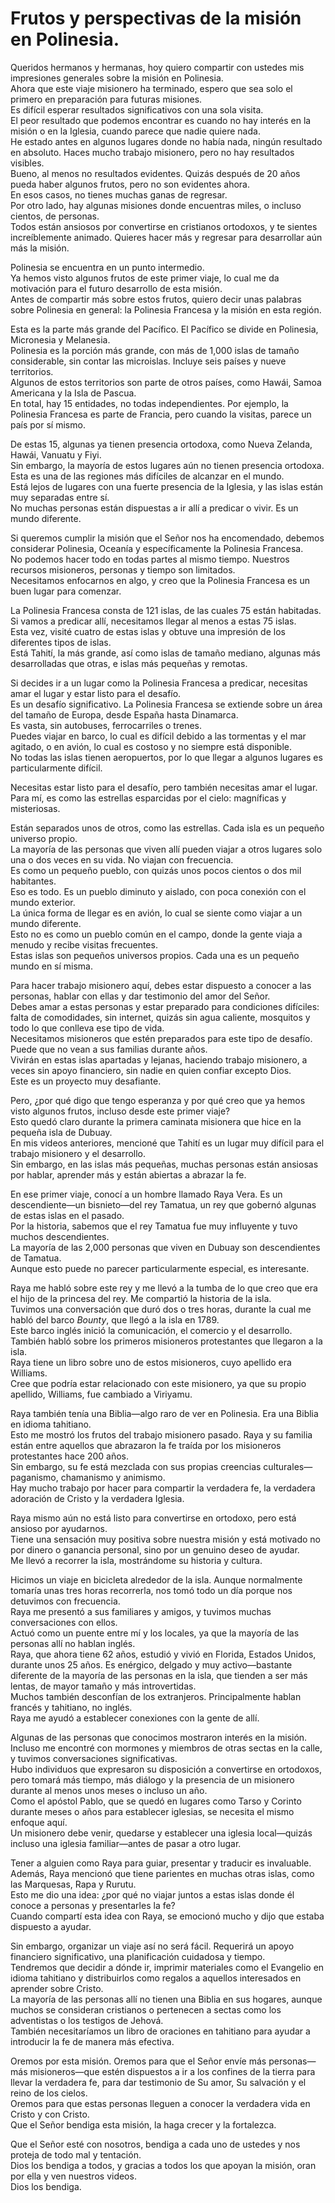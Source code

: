# Frutos y perspectivas de la misión en Polinesia.  

Queridos hermanos y hermanas, hoy quiero compartir con ustedes mis impresiones generales sobre la misión en Polinesia.  
Ahora que este viaje misionero ha terminado, espero que sea solo el primero en preparación para futuras misiones.  
Es difícil esperar resultados significativos con una sola visita.  
El peor resultado que podemos encontrar es cuando no hay interés en la misión o en la Iglesia, cuando parece que nadie quiere nada.  
He estado antes en algunos lugares donde no había nada, ningún resultado en absoluto. Haces mucho trabajo misionero, pero no hay resultados visibles.  
Bueno, al menos no resultados evidentes. Quizás después de 20 años pueda haber algunos frutos, pero no son evidentes ahora.  
En esos casos, no tienes muchas ganas de regresar.  
Por otro lado, hay algunas misiones donde encuentras miles, o incluso cientos, de personas.  
Todos están ansiosos por convertirse en cristianos ortodoxos, y te sientes increíblemente animado. Quieres hacer más y regresar para desarrollar aún más la misión.  

Polinesia se encuentra en un punto intermedio.  
Ya hemos visto algunos frutos de este primer viaje, lo cual me da motivación para el futuro desarrollo de esta misión.  
Antes de compartir más sobre estos frutos, quiero decir unas palabras sobre Polinesia en general: la Polinesia Francesa y la misión en esta región.  

Esta es la parte más grande del Pacífico. El Pacífico se divide en Polinesia, Micronesia y Melanesia.  
Polinesia es la porción más grande, con más de 1,000 islas de tamaño considerable, sin contar las microislas. Incluye seis países y nueve territorios.  
Algunos de estos territorios son parte de otros países, como Hawái, Samoa Americana y la Isla de Pascua.  
En total, hay 15 entidades, no todas independientes. Por ejemplo, la Polinesia Francesa es parte de Francia, pero cuando la visitas, parece un país por sí mismo.  

De estas 15, algunas ya tienen presencia ortodoxa, como Nueva Zelanda, Hawái, Vanuatu y Fiyi.  
Sin embargo, la mayoría de estos lugares aún no tienen presencia ortodoxa. Esta es una de las regiones más difíciles de alcanzar en el mundo.  
Está lejos de lugares con una fuerte presencia de la Iglesia, y las islas están muy separadas entre sí.  
No muchas personas están dispuestas a ir allí a predicar o vivir. Es un mundo diferente.  

Si queremos cumplir la misión que el Señor nos ha encomendado, debemos considerar Polinesia, Oceanía y específicamente la Polinesia Francesa.  
No podemos hacer todo en todas partes al mismo tiempo. Nuestros recursos misioneros, personas y tiempo son limitados.  
Necesitamos enfocarnos en algo, y creo que la Polinesia Francesa es un buen lugar para comenzar.  

La Polinesia Francesa consta de 121 islas, de las cuales 75 están habitadas.  
Si vamos a predicar allí, necesitamos llegar al menos a estas 75 islas.  
Esta vez, visité cuatro de estas islas y obtuve una impresión de los diferentes tipos de islas.  
Está Tahití, la más grande, así como islas de tamaño mediano, algunas más desarrolladas que otras, e islas más pequeñas y remotas.  

Si decides ir a un lugar como la Polinesia Francesa a predicar, necesitas amar el lugar y estar listo para el desafío.  
Es un desafío significativo. La Polinesia Francesa se extiende sobre un área del tamaño de Europa, desde España hasta Dinamarca.  
Es vasta, sin autobuses, ferrocarriles o trenes.  
Puedes viajar en barco, lo cual es difícil debido a las tormentas y el mar agitado, o en avión, lo cual es costoso y no siempre está disponible.  
No todas las islas tienen aeropuertos, por lo que llegar a algunos lugares es particularmente difícil.  

Necesitas estar listo para el desafío, pero también necesitas amar el lugar.  
Para mí, es como las estrellas esparcidas por el cielo: magníficas y misteriosas.

Están separados unos de otros, como las estrellas. Cada isla es un pequeño universo propio.  
La mayoría de las personas que viven allí pueden viajar a otros lugares solo una o dos veces en su vida. No viajan con frecuencia.  
Es como un pequeño pueblo, con quizás unos pocos cientos o dos mil habitantes.  
Eso es todo. Es un pueblo diminuto y aislado, con poca conexión con el mundo exterior.  
La única forma de llegar es en avión, lo cual se siente como viajar a un mundo diferente.  
Esto no es como un pueblo común en el campo, donde la gente viaja a menudo y recibe visitas frecuentes.  
Estas islas son pequeños universos propios. Cada una es un pequeño mundo en sí misma.  

Para hacer trabajo misionero aquí, debes estar dispuesto a conocer a las personas, hablar con ellas y dar testimonio del amor del Señor.  
Debes amar a estas personas y estar preparado para condiciones difíciles: falta de comodidades, sin internet, quizás sin agua caliente, mosquitos y todo lo que conlleva ese tipo de vida.  
Necesitamos misioneros que estén preparados para este tipo de desafío. Puede que no vean a sus familias durante años.  
Vivirán en estas islas apartadas y lejanas, haciendo trabajo misionero, a veces sin apoyo financiero, sin nadie en quien confiar excepto Dios.  
Este es un proyecto muy desafiante.  

Pero, ¿por qué digo que tengo esperanza y por qué creo que ya hemos visto algunos frutos, incluso desde este primer viaje?  
Esto quedó claro durante la primera caminata misionera que hice en la pequeña isla de Dubuay.  
En mis videos anteriores, mencioné que Tahití es un lugar muy difícil para el trabajo misionero y el desarrollo.  
Sin embargo, en las islas más pequeñas, muchas personas están ansiosas por hablar, aprender más y están abiertas a abrazar la fe.  

En ese primer viaje, conocí a un hombre llamado Raya Vera. Es un descendiente—un bisnieto—del rey Tamatua, un rey que gobernó algunas de estas islas en el pasado.  
Por la historia, sabemos que el rey Tamatua fue muy influyente y tuvo muchos descendientes.  
La mayoría de las 2,000 personas que viven en Dubuay son descendientes de Tamatua.  
Aunque esto puede no parecer particularmente especial, es interesante.  

Raya me habló sobre este rey y me llevó a la tumba de lo que creo que era el hijo de la princesa del rey. Me compartió la historia de la isla.  
Tuvimos una conversación que duró dos o tres horas, durante la cual me habló del barco *Bounty*, que llegó a la isla en 1789.  
Este barco inglés inició la comunicación, el comercio y el desarrollo. También habló sobre los primeros misioneros protestantes que llegaron a la isla.  
Raya tiene un libro sobre uno de estos misioneros, cuyo apellido era Williams.  
Cree que podría estar relacionado con este misionero, ya que su propio apellido, Williams, fue cambiado a Viriyamu.  

Raya también tenía una Biblia—algo raro de ver en Polinesia. Era una Biblia en idioma tahitiano.  
Esto me mostró los frutos del trabajo misionero pasado. Raya y su familia están entre aquellos que abrazaron la fe traída por los misioneros protestantes hace 200 años.  
Sin embargo, su fe está mezclada con sus propias creencias culturales—paganismo, chamanismo y animismo.  
Hay mucho trabajo por hacer para compartir la verdadera fe, la verdadera adoración de Cristo y la verdadera Iglesia.  

Raya mismo aún no está listo para convertirse en ortodoxo, pero está ansioso por ayudarnos.  
Tiene una sensación muy positiva sobre nuestra misión y está motivado no por dinero o ganancia personal, sino por un genuino deseo de ayudar.  
Me llevó a recorrer la isla, mostrándome su historia y cultura.  

Hicimos un viaje en bicicleta alrededor de la isla. Aunque normalmente tomaría unas tres horas recorrerla, nos tomó todo un día porque nos detuvimos con frecuencia.  
Raya me presentó a sus familiares y amigos, y tuvimos muchas conversaciones con ellos.  
Actuó como un puente entre mí y los locales, ya que la mayoría de las personas allí no hablan inglés.  
Raya, que ahora tiene 62 años, estudió y vivió en Florida, Estados Unidos, durante unos 25 años. Es enérgico, delgado y muy activo—bastante diferente de la mayoría de las personas en la isla, que tienden a ser más lentas, de mayor tamaño y más introvertidas.  
Muchos también desconfían de los extranjeros. Principalmente hablan francés y tahitiano, no inglés.  
Raya me ayudó a establecer conexiones con la gente de allí.  

Algunas de las personas que conocimos mostraron interés en la misión. Incluso me encontré con mormones y miembros de otras sectas en la calle, y tuvimos conversaciones significativas.  
Hubo individuos que expresaron su disposición a convertirse en ortodoxos, pero tomará más tiempo, más diálogo y la presencia de un misionero durante al menos unos meses o incluso un año.  
Como el apóstol Pablo, que se quedó en lugares como Tarso y Corinto durante meses o años para establecer iglesias, se necesita el mismo enfoque aquí.  
Un misionero debe venir, quedarse y establecer una iglesia local—quizás incluso una iglesia familiar—antes de pasar a otro lugar.  

Tener a alguien como Raya para guiar, presentar y traducir es invaluable.  
Además, Raya mencionó que tiene parientes en muchas otras islas, como las Marquesas, Rapa y Rurutu.  
Esto me dio una idea: ¿por qué no viajar juntos a estas islas donde él conoce a personas y presentarles la fe?  
Cuando compartí esta idea con Raya, se emocionó mucho y dijo que estaba dispuesto a ayudar.  

Sin embargo, organizar un viaje así no será fácil. Requerirá un apoyo financiero significativo, una planificación cuidadosa y tiempo.  
Tendremos que decidir a dónde ir, imprimir materiales como el Evangelio en idioma tahitiano y distribuirlos como regalos a aquellos interesados en aprender sobre Cristo.  
La mayoría de las personas allí no tienen una Biblia en sus hogares, aunque muchos se consideran cristianos o pertenecen a sectas como los adventistas o los testigos de Jehová.  
También necesitaríamos un libro de oraciones en tahitiano para ayudar a introducir la fe de manera más efectiva.  

Oremos por esta misión. Oremos para que el Señor envíe más personas—más misioneros—que estén dispuestos a ir a los confines de la tierra para llevar la verdadera fe, para dar testimonio de Su amor, Su salvación y el reino de los cielos.  
Oremos para que estas personas lleguen a conocer la verdadera vida en Cristo y con Cristo.  
Que el Señor bendiga esta misión, la haga crecer y la fortalezca.  

Que el Señor esté con nosotros, bendiga a cada uno de ustedes y nos proteja de todo mal y tentación.  
Dios los bendiga a todos, y gracias a todos los que apoyan la misión, oran por ella y ven nuestros videos.  
Dios los bendiga.

